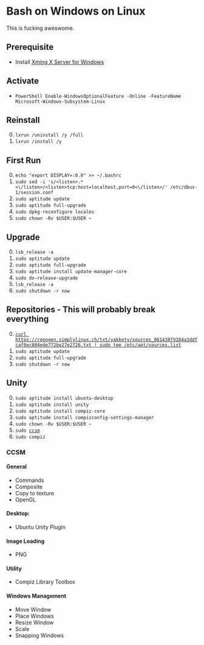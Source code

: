 # Bash on Windows on Linux
This is fucking aweswome.

## Prerequisite
* Install [Xming X Server for Windows](https://sourceforge.net/projects/xming/)

## Activate
* `PowerShell Enable-WindowsOptionalFeature -Online -FeatureName Microsoft-Windows-Subsystem-Linux`

## Reinstall
0. `lxrun /uninstall /y /full`
0. `lxrun /install /y`

## First Run
0. `echo "export DISPLAY=:0.0" >> ~/.bashrc`
0. `sudo sed -i 's/<listen>.*<\/listen>/<listen>tcp:host=localhost,port=0<\/listen>/' /etc/dbus-1/session.conf`
0. `sudo aptitude update`
0. `sudo aptitude full-upgrade`
0. `sudo dpkg-reconfigure locales`
0. `sudo chown -Rv $USER:$USER ~`

## Upgrade
0. `lsb_release -a`
0. `sudo aptitude update`
0. `sudo aptitude full-upgrade`
0. `sudo aptitude install update-manager-core`
0. `sudo do-release-upgrade`
0. `lsb_release -a`
0. `sudo shutdown -r now`

## Repositories - This will probably break everything
0. [`curl https://repogen.simplylinux.ch/txt/yakkety/sources_861438f9184a3ddfcaf8ec804ede772be27e2726.txt | sudo tee /etc/apt/sources.list`](https://repogen.simplylinux.ch/)
0. `sudo aptitude update`
0. `sudo aptitude full-upgrade`
0. `sudo shutdown -r now`

## Unity
0. `sudo aptitude install ubuntu-desktop`
0. `sudo aptitude install unity`
0. `sudo aptitude install compiz-core`
0. `sudo aptitude install compizconfig-settings-manager`
0. `sudo chown -Rv $USER:$USER ~`
0. `sudo `[`ccsm`](https://github.com/NatoBoram/FirstRun/blob/master/Windows%2010/HowTo/Bash/ReadMe.md#ccsm)
0. `sudo compiz`

### CCSM

#### General
* Commands
* Composite
* Copy to texture
* OpenGL

#### Desktop:
* Ubuntu Unity Plugin

#### Image Loading
* PNG

#### Utility
* Compiz Library Toolbox

#### Windows Management
* Move Window
* Place Windows
* Resize Window
* Scale
* Snapping Windows
